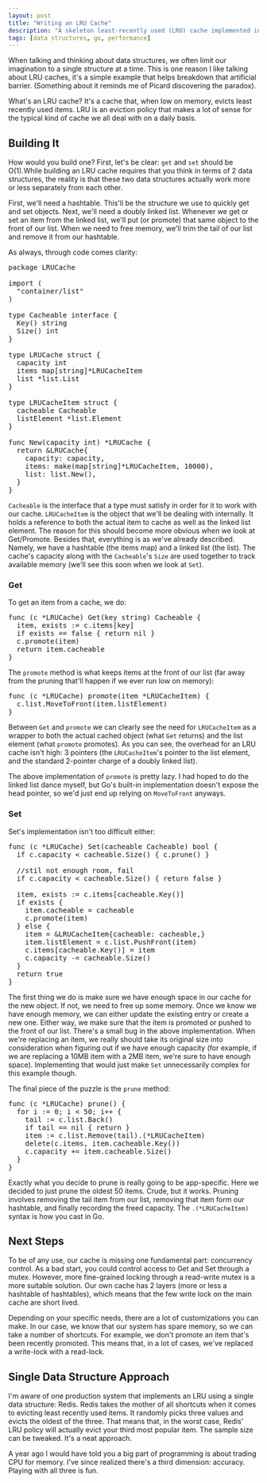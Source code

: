 ```yaml
---
layout: post
title: "Writing an LRU Cache"
description: "A skeleton least-recently used (LRU) cache implemented in Go"
tags: [data structures, go, performance]
---
```


When talking and thinking about data structures, we often limit our imagination to a single structure at a time. This is one reason I like talking about LRU caches, it's a simple example that helps breakdown that artificial barrier. (Something about it reminds me of Picard discovering the paradox). 

What's an LRU cache? It's a cache that, when low on memory, evicts least recently used items. LRU is an eviction policy that makes a lot of sense for the typical kind of cache we all deal with on a daily basis.

## Building It
How would you build one? First, let's be clear: `get` and `set` should be O(1).While building an LRU cache requires that you think in terms of 2 data structures, the reality is that these two data structures actually work more or less separately from each other. 

First, we'll need a hashtable. This'll be the structure we use to quickly get and set objects. Next, we'll need a doubly linked list. Whenever we get or set an item from the linked list, we'll put (or promote) that same object to the front of our list. When we need to free memory, we'll trim the tail of our list and remove it from our hashtable. 

As always, through code comes clarity:

<pre data-language="go">
package LRUCache

import (
  "container/list"
)

type Cacheable interface {
  Key() string
  Size() int
}

type LRUCache struct {
  capacity int
  items map[string]*LRUCacheItem
  list *list.List
}

type LRUCacheItem struct {
  cacheable Cacheable
  listElement *list.Element
}

func New(capacity int) *LRUCache {
  return &amp;LRUCache{
    capacity: capacity,
    items: make(map[string]*LRUCacheItem, 10000),
    list: list.New(),
  }
}
</pre>

`Cacheable` is the interface that a type must satisfy in order for it to work with our cache. `LRUCacheItem` is the object that we'll be dealing with internally. It holds a reference to both the actual item to cache as well as the linked list element. The reason for this should become more obvious when we look at Get/Promote. Besides that, everything is as we've already described. Namely, we have a hashtable (the items map) and a linked list (the list). The cache's capacity along with the `Cacheable`'s `Size` are used together to track available memory (we'll see this soon when we look at `Set`).

### Get
To get an item from a cache, we do:

<pre data-language="go">
func (c *LRUCache) Get(key string) Cacheable {
  item, exists := c.items[key]
  if exists == false { return nil }
  c.promote(item)
  return item.cacheable
}
</pre>

The `promote` method is what keeps items at the front of our list (far away from the pruning that'll happen if we ever run low on memory):

<pre data-language="go">
func (c *LRUCache) promote(item *LRUCacheItem) {
  c.list.MoveToFront(item.listElement)
}
</pre>

Between `Get` and `promote` we can clearly see the need for `LRUCacheItem` as a wrapper to both the actual cached object (what `Get` returns) and the list element (what `promote` promotes). As you can see, the overhead for an LRU cache isn't high: 3 pointers (the `LRUCacheItem`'s pointer to the list element, and the standard 2-pointer charge of a doubly linked list). 

The above implementation of `promote` is pretty lazy. I had hoped to do the linked list dance myself, but Go's built-in implementation doesn't expose the head pointer, so we'd just end up relying on `MoveToFront` anyways.

### Set
Set's implementation isn't too difficult either:

<pre data-language="go">
func (c *LRUCache) Set(cacheable Cacheable) bool {
  if c.capacity &lt; cacheable.Size() { c.prune() }
  
  //stil not enough room, fail
  if c.capacity &lt; cacheable.Size() { return false }

  item, exists := c.items[cacheable.Key()]
  if exists {
    item.cacheable = cacheable
    c.promote(item)
  } else {
    item = &amp;LRUCacheItem{cacheable: cacheable,}
    item.listElement = c.list.PushFront(item)
    c.items[cacheable.Key()] = item
    c.capacity -= cacheable.Size()
  }
  return true
}
</pre>

The first thing we do is make sure we have enough space in our cache for the new object. If not, we need to free up some memory. Once we know we have enough memory, we can either update the existing entry or create a new one. Either way, we make sure that the item is promoted or pushed to the front of our list. There's a small bug in the above implementation. When we're replacing an item, we really should take its original size into consideration when figuring out if we have enough capacity (for example, if we are replacing a 10MB item with a 2MB item, we're sure to have enough space). Implementing that would just make `Set` unnecessarily complex for this example though.

The final piece of the puzzle is the `prune` method:

<pre data-language="go">
func (c *LRUCache) prune() {
  for i := 0; i &lt; 50; i++ {
    tail := c.list.Back()
    if tail == nil { return }
    item := c.list.Remove(tail).(*LRUCacheItem)
    delete(c.items, item.cacheable.Key())
    c.capacity += item.cacheable.Size()
  }
}
</pre>

Exactly what you decide to prune is really going to be app-specific. Here we decided to just prune the oldest 50 items. Crude, but it works. Pruning involves removing the tail item from our list, removing that item form our hashtable, and finally recording the freed capacity. The `.(*LRUCacheItem)` syntax is how you cast in Go.

## Next Steps
To be of any use, our cache is missing one fundamental part: concurrency control. As a bad start, you could control access to Get and Set through a mutex. However, more fine-grained locking through a read-write mutex is a more suitable solution. Our own cache has 2 layers (more or less a hashtable of hashtables), which means that the few write lock on the main cache are short lived.

Depending on your specific needs, there are a lot of customizations you can make. In our case, we know that our system has spare memory, so we can take a number of shortcuts. For example, we don't promote an item that's been recently promoted. This means that, in a lot of cases, we've replaced a write-lock with a read-lock.

## Single Data Structure Approach
I'm aware of one production system that implements an LRU using a single data structure: Redis. Redis takes the mother of all shortcuts when it comes to evicting least recently used items. It randomly picks three values and evicts the oldest of the three. That means that, in the worst case, Redis' LRU policy will actually evict your third most popular item. The sample size can be tweaked. It's a neat approach.

A year ago I would have told you a big part of programming is about trading CPU for memory. I've since realized there's a third dimension: accuracy. Playing with all three is fun. 
